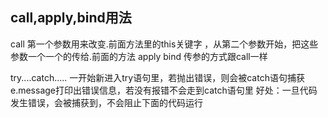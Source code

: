 ## call,apply,bind用法
call 第一个参数用来改变.前面方法里的this关键字 ，从第二个参数开始，把这些参数一个一个的传给.前面的方法
apply
bind 传参的方式跟call一样

try....catch.....
一开始新进入try语句里，若抛出错误，则会被catch语句捕获 e.message打印出错误信息，若没有报错不会走到catch语句里
好处：一旦代码发生错误，会被捕获到，不会阻止下面的代码运行